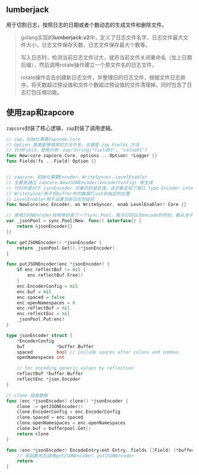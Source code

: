## lumberjack 

用于切割日志，按照日志的日期或者个数动态的生成文件和删除文件。

>golang实现的**lumberjack.v2**中，定义了日志文件名字，日志文件最大文件大小，日志文件保存天数，日志文件保存最大个数等。
>
>写入日志时，检测当前日志文件过大，就将当前文件关闭重命名（加上日期后缀），然后调用rotate操作建立一个原文件名的日志文件。
>
>rotate操作会去创建新日志文件，并整理旧的日志文件，根据文件日志排序，将天数超过预设值和文件个数超过预设值的文件清理掉。同时包含了日志打包压缩功能。

## 使用zap和zapcore

`zapcore`封装了核心逻辑，`zap`封装了调用逻辑。

``` go
// zap，初始化需要zapcode.Core
// Option 里面能够使用的方法不多，关键是 zap.Fields 方法 
// 针对Field，使用示例：zap.String("field01", "value01")
func New(core zapcore.Core, options ...Option) *Logger {}
func Fields(fs ...Field) Option {}


// zapcore，初始化需要Encoder，WriteSyncer，LevelEnabler
// 主要是通过 zapcore.NewJSONEncoder(encoderConfig) 来生成 
// 代码中是对于 jsonEncoder 对象的封装处理，该对象实现了接口 type Encoder interface { }
// WriteSyncer用于将buffer中的数据flush到指定的位置 
// LevelEnabler用于设置当前日志的级别
func NewCore(enc Encoder, ws WriteSyncer, enab LevelEnabler) Core {}

// 使用JSONEncoder结构体封装了一个sync.Pool，每次打印日志encode的时刻，都从池子中去去数据。
var _jsonPool = sync.Pool{New: func() interface{} {
	return &jsonEncoder{}
}}

func getJSONEncoder() *jsonEncoder {
	return _jsonPool.Get().(*jsonEncoder)
}

func putJSONEncoder(enc *jsonEncoder) {
	if enc.reflectBuf != nil {
		enc.reflectBuf.Free()
	}
	enc.EncoderConfig = nil
	enc.buf = nil
	enc.spaced = false
	enc.openNamespaces = 0
	enc.reflectBuf = nil
	enc.reflectEnc = nil
	_jsonPool.Put(enc)
}

type jsonEncoder struct {
	*EncoderConfig
	buf            *buffer.Buffer
	spaced         bool // include spaces after colons and commas
	openNamespaces int

	// for encoding generic values by reflection
	reflectBuf *buffer.Buffer
	reflectEnc *json.Encoder
}

// clone 组装数据 
func (enc *jsonEncoder) clone() *jsonEncoder {
	clone := getJSONEncoder()
	clone.EncoderConfig = enc.EncoderConfig
	clone.spaced = enc.spaced
	clone.openNamespaces = enc.openNamespaces
	clone.buf = bufferpool.Get()
	return clone
}

func (enc *jsonEncoder) EncodeEntry(ent Entry, fields []Field) (*buffer.Buffer, error) {
    // 该函数先后调用getJSONEncoder，putJSONEncoder
    return 
}
```
